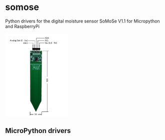 # somose
Python drivers for the digital moisture sensor SoMoSe V1.1 for Micropython and RaspberryPi

<img src="https://github.com/Inqbus/somose/blob/main/images/sensor.jpg" alt="drawing" width="200"/>


## MicroPython drivers

